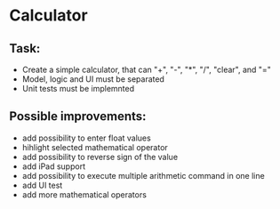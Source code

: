 # Calculator

## Task:
- Create a simple calculator, that can "+", "-", "*", "/", "clear", and "=" 
- Model, logic and UI must be separated
- Unit tests must be implemnted

## Possible improvements:
- add possibility to enter float values
- hihlight selected mathematical operator
- add possibility to reverse sign of the value
- add iPad support
- add possibility to execute multiple arithmetic command in one line
- add UI test
- add more mathematical operators